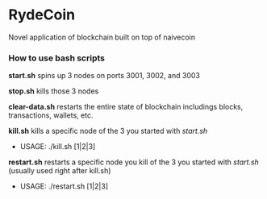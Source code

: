 # RydeCoin
Novel application of blockchain built on top of naivecoin

### How to use bash scripts
__start.sh__ spins up 3 nodes on ports 3001, 3002, and 3003

__stop.sh__ kills those 3 nodes

__clear-data.sh__ restarts the entire state of blockchain includings blocks, transactions, wallets, etc.

__kill.sh__ kills a specific node of the 3 you started with _start.sh_
- USAGE: ./kill.sh [1|2|3]

__restart.sh__ restarts a specific node you kill of the 3 you started with _start.sh_ (usually used right after kill.sh)
- USAGE: ./restart.sh [1|2|3]
